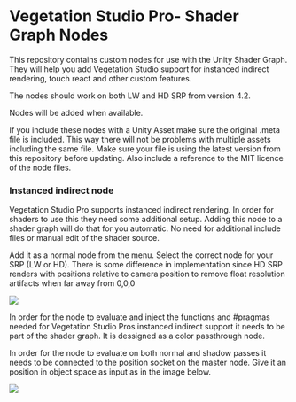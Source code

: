 # Vegetation Studio Pro- Shader Graph Nodes

This repository contains custom nodes for use with the Unity Shader Graph. 
They will help you add Vegetation Studio support for instanced indirect rendering, touch react and other custom features. 

The nodes should work on both LW and HD SRP from version 4.2. 

Nodes will be added when available. 

If you include these nodes with a Unity Asset make sure the original .meta file is included. This way there will not be problems with multiple assets including the same file. Make sure your file is using the latest version from this repository before updating. 
Also include a reference to the MIT licence of the node files. 

<h3><b>Instanced indirect node</b></h3>
Vegetation Studio Pro supports instanced indirect rendering. In order for shaders to use this they need some additional setup.
Adding this node to a shader graph will do that for you automatic. No need for additional include files or manual edit of the shader source. 

Add it as a normal node from the menu. Select the correct node for your SRP (LW or HD). There is some difference in implementation since HD SRP renders with positions relative to camera position to remove float resolution artifacts when far away from 0,0,0

<img src="https://www.awesometech.no/wp-content/uploads/2018/11/Image-860.png"/>

In order for the node to evaluate and inject the functions and #pragmas needed for Vegetation Studio Pros instanced indirect support it needs to be part of the shader graph. It is dessigned as a color passthrough node. 

In order for the node to evaluate on both normal and shadow passes it needs to be connected to the position socket on the master node. Give it an position in object space as input as in the image below. 

<img src="https://www.awesometech.no/wp-content/uploads/2018/11/Image-861.png"/>



